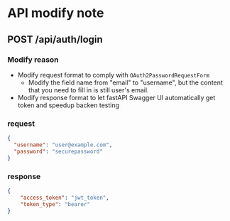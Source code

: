 # API modify note
## POST /api/auth/login
### Modify reason
- Modify request format to comply with `OAuth2PasswordRequestForm`
    - Modify the field name from "email" to "username", but the content that you need to fill in is still user's email.
- Modify response format to let fastAPI Swagger UI automatically get token and  speedup backen testing
### request
```json
{
  "username": "user@example.com",
  "password": "securepassword"
}
```

### response
```json
{
    "access_token": "jwt_token",
    "token_type": "bearer"
}
```